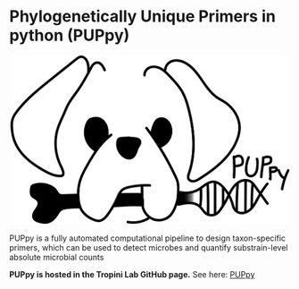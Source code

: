 # Phylogenetically Unique Primers in python (PUPpy)
<p align="center">
  <img src="./images/PUPpy_logo_DigitalSchematic.png" width="500" />
</p>


PUPpy is a fully automated computational pipeline to design taxon-specific primers, which can be used to detect microbes and quantify substrain-level absolute microbial counts

**PUPpy is hosted in the Tropini Lab GitHub page.** See here: [PUPpy](https://github.com/Tropini-lab/PUPpy)
